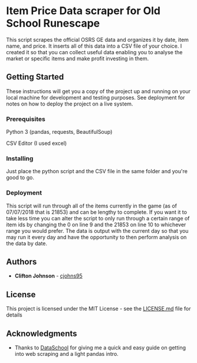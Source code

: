 # Item Price Data scraper for Old School Runescape

This script scrapes the official OSRS GE data and organizes it by date, item name, and price. It inserts all of this data into a CSV file of your choice. I created it so that you can collect useful data enabling you to analyse the market or specific items and make profit investing in them.

## Getting Started

These instructions will get you a copy of the project up and running on your local machine for development and testing purposes. See deployment for notes on how to deploy the project on a live system.

### Prerequisites

Python 3 (pandas, requests, BeautifulSoup)
  
CSV Editor (I used excel)

### Installing

Just place the python script and the CSV file in the same folder and you're good to go.

### Deployment

This script will run through all of the items currently in the game (as of 07/07/2018 that is 21853) and can be lengthy to complete. If you want it to take less time you can alter the script to only run through a certain range of item ids by changing the 0 on line 9 and the 21853 on line 10 to whichever range you would prefer. The data is output with the current day so that you may run it every day and have the opportunity to then perform analysis on the data by date.

## Authors

* **Clifton Johnson** - [cjohns95](https://github.com/cjohns95)

## License

This project is licensed under the MIT License - see the [LICENSE.md](LICENSE.md) file for details

## Acknowledgments

* Thanks to [DataSchool](https://www.youtube.com/user/dataschool) for giving me a quick and easy guide on getting into web scraping and a light pandas intro.
